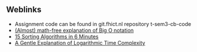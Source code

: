 ## Weblinks

+ Assignment code can be found in git.fhict.nl repository t-sem3-cb-code
+ [(Almost) math-free explanation of Big O notation](https://rob-bell.net/2009/06/a-beginners-guide-to-big-o-notation/)
+ [15 Sorting Algorithms in 6 Minutes](https://www.youtube.com/watch?v=kPRA0W1kECg&feature=youtu.be)
+ [ A Gentle Explanation of Logarithmic Time Complexity](https://medium.com/better-programming/a-gentle-explanation-of-logarithmic-time-complexity-79842728a702)
